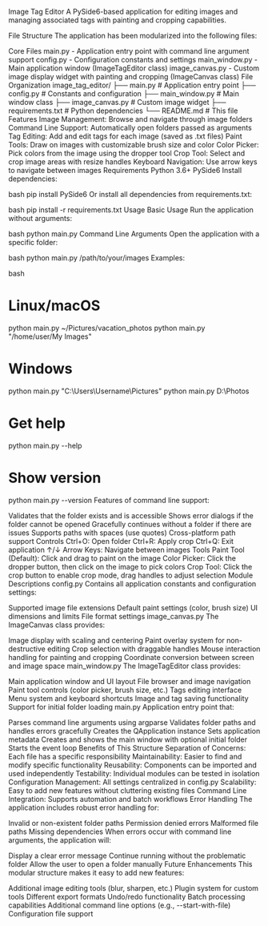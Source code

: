 Image Tag Editor
A PySide6-based application for editing images and managing associated tags with painting and cropping capabilities.

File Structure
The application has been modularized into the following files:

Core Files
main.py - Application entry point with command line argument support
config.py - Configuration constants and settings
main_window.py - Main application window (ImageTagEditor class)
image_canvas.py - Custom image display widget with painting and cropping (ImageCanvas class)
File Organization
image_tag_editor/
├── main.py              # Application entry point
├── config.py            # Constants and configuration
├── main_window.py       # Main window class
├── image_canvas.py      # Custom image widget
├── requirements.txt     # Python dependencies
└── README.md           # This file
Features
Image Management: Browse and navigate through image folders
Command Line Support: Automatically open folders passed as arguments
Tag Editing: Add and edit tags for each image (saved as .txt files)
Paint Tools: Draw on images with customizable brush size and color
Color Picker: Pick colors from the image using the dropper tool
Crop Tool: Select and crop image areas with resize handles
Keyboard Navigation: Use arrow keys to navigate between images
Requirements
Python 3.6+
PySide6
Install dependencies:

bash
pip install PySide6
Or install all dependencies from requirements.txt:

bash
pip install -r requirements.txt
Usage
Basic Usage
Run the application without arguments:

bash
python main.py
Command Line Arguments
Open the application with a specific folder:

bash
python main.py /path/to/your/images
Examples:

bash
# Linux/macOS
python main.py ~/Pictures/vacation_photos
python main.py "/home/user/My Images"

# Windows
python main.py "C:\Users\Username\Pictures"
python main.py D:\Photos

# Get help
python main.py --help

# Show version
python main.py --version
Features of command line support:

Validates that the folder exists and is accessible
Shows error dialogs if the folder cannot be opened
Gracefully continues without a folder if there are issues
Supports paths with spaces (use quotes)
Cross-platform path support
Controls
Ctrl+O: Open folder
Ctrl+R: Apply crop
Ctrl+Q: Exit application
↑/↓ Arrow Keys: Navigate between images
Tools
Paint Tool (Default): Click and drag to paint on the image
Color Picker: Click the dropper button, then click on the image to pick colors
Crop Tool: Click the crop button to enable crop mode, drag handles to adjust selection
Module Descriptions
config.py
Contains all application constants and configuration settings:

Supported image file extensions
Default paint settings (color, brush size)
UI dimensions and limits
File format settings
image_canvas.py
The ImageCanvas class provides:

Image display with scaling and centering
Paint overlay system for non-destructive editing
Crop selection with draggable handles
Mouse interaction handling for painting and cropping
Coordinate conversion between screen and image space
main_window.py
The ImageTagEditor class provides:

Main application window and UI layout
File browser and image navigation
Paint tool controls (color picker, brush size, etc.)
Tags editing interface
Menu system and keyboard shortcuts
Image and tag saving functionality
Support for initial folder loading
main.py
Application entry point that:

Parses command line arguments using argparse
Validates folder paths and handles errors gracefully
Creates the QApplication instance
Sets application metadata
Creates and shows the main window with optional initial folder
Starts the event loop
Benefits of This Structure
Separation of Concerns: Each file has a specific responsibility
Maintainability: Easier to find and modify specific functionality
Reusability: Components can be imported and used independently
Testability: Individual modules can be tested in isolation
Configuration Management: All settings centralized in config.py
Scalability: Easy to add new features without cluttering existing files
Command Line Integration: Supports automation and batch workflows
Error Handling
The application includes robust error handling for:

Invalid or non-existent folder paths
Permission denied errors
Malformed file paths
Missing dependencies
When errors occur with command line arguments, the application will:

Display a clear error message
Continue running without the problematic folder
Allow the user to open a folder manually
Future Enhancements
This modular structure makes it easy to add new features:

Additional image editing tools (blur, sharpen, etc.)
Plugin system for custom tools
Different export formats
Undo/redo functionality
Batch processing capabilities
Additional command line options (e.g., --start-with-file)
Configuration file support
